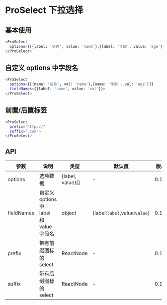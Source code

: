 # ProSelect 下拉选择

## 基本使用

```bash
<ProSelect
  options={[{label: '名称', value: 'name'},{label: '年龄', value: 'age'}]}>
</ProSelect>
```

## 自定义 options 中字段名

```bash
<ProSelect
  options={[{name: '名称', val: 'name'},{name: '年龄', val: 'age'}]}
  fieldNames={{label: 'name', value: 'val'}}>
</ProSelect>
```

## 前置/后置标签

```bash
<ProSelect
  prefix="http://"
  suffix=".com">
</ProSelect>
```

## API

| 参数       | 说明                                    | 类型             | 默认值                        | 版本  |
| ---------- | --------------------------------------- | ---------------- | ----------------------------- | ----- |
| options    | 选项数据                                | {label, value}[] | -                             | 0.1.0 |
| fieldNames | 自定义 options 中 label 和 value 字段名 | object           | {label:`label`,value:`value`} | 0.1.0 |
| prefix     | 带有前缀图标的 select                   | ReactNode        | -                             | 0.1.0 |
| suffix     | 带有后缀图标的 select                   | ReactNode        | -                             | 0.1.0 |
